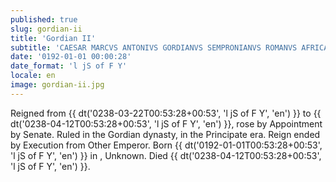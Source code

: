 ```yaml
---
published: true
slug: gordian-ii
title: 'Gordian II'
subtitle: 'CAESAR MARCVS ANTONIVS GORDIANVS SEMPRONIANVS ROMANVS AFRICANVS AVGVSTVS'
date: '0192-01-01 00:00:28'
date_format: 'l jS of F Y'
locale: en
image: gordian-ii.jpg
---
```


Reigned from {{ dt('0238-03-22T00:53:28+00:53', 'l jS of F Y', 'en') }} to {{ dt('0238-04-12T00:53:28+00:53', 'l jS of F Y', 'en') }}, rose by Appointment by Senate. Ruled in the Gordian dynasty, in the Principate era. Reign ended by Execution from Other Emperor. Born {{ dt('0192-01-01T00:53:28+00:53', 'l jS of F Y', 'en') }} in , Unknown. Died {{ dt('0238-04-12T00:53:28+00:53', 'l jS of F Y', 'en') }}.
